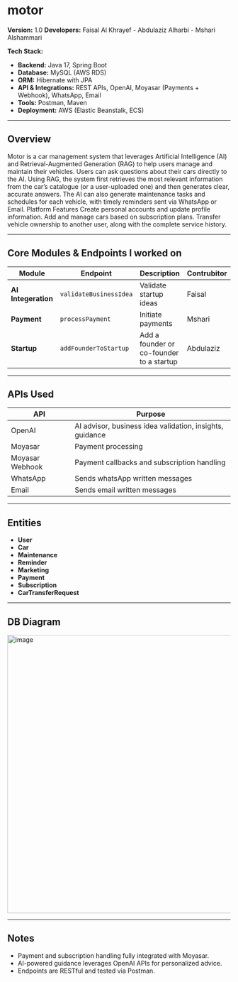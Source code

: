 ﻿# motor

**Version:** 1.0
**Developers:**  Faisal Al Khrayef - Abdulaziz Alharbi - Mshari Alshammari

**Tech Stack:**

* **Backend:** Java 17, Spring Boot
* **Database:** MySQL (AWS RDS)
* **ORM:** Hibernate with JPA
* **API & Integrations:** REST APIs, OpenAI, Moyasar (Payments + Webhook), WhatsApp, Email
* **Tools:** Postman, Maven
* **Deployment:** AWS (Elastic Beanstalk, ECS)

---

## Overview

Motor is a car management system that leverages Artificial Intelligence (AI) and Retrieval-Augmented Generation (RAG) to help users manage and maintain their vehicles.
Users can ask questions about their cars directly to the AI. Using RAG, the system first retrieves the most relevant information from the car’s catalogue (or a user-uploaded one) and then generates clear, accurate answers.
The AI can also generate maintenance tasks and schedules for each vehicle, with timely reminders sent via WhatsApp or Email.
Platform Features
Create personal accounts and update profile information.
Add and manage cars based on subscription plans.
Transfer vehicle ownership to another user, along with the complete service history.

---

## Core Modules & Endpoints I worked on

| Module              | Endpoint                   | Description                              | Contrubitor |
|---------------------| -------------------------- | ---------------------------------------- |-------------|
| **AI Integeration** | `validateBusinessIdea`     | Validate startup ideas                   | Faisal      |
| **Payment**         | `processPayment`           | Initiate payments                        | Mshari      |
| **Startup**         | `addFounderToStartup`      | Add a founder or co-founder to a startup | Abdulaziz   |

---

## APIs Used

| API             | Purpose                                                  |
|-----------------|----------------------------------------------------------|
| OpenAI          | AI advisor, business idea validation, insights, guidance |
| Moyasar         | Payment processing                                       |
| Moyasar Webhook | Payment callbacks and subscription handling              |
| WhatsApp        | Sends whatsApp written messages                          |
| Email           | Sends email written messages                             |


---

## Entities

* **User** 
* **Car**
* **Maintenance**
* **Reminder**
* **Marketing**
* **Payment**
* **Subscription**
* **CarTransferRequest**

---

## DB Diagram

<img width="1113" height="627" alt="image" src="https://github.com/user-attachments/assets/ef584b28-8ecd-41ed-80ad-dccc93c792d8" />

---

## Notes

* Payment and subscription handling fully integrated with Moyasar.
* AI-powered guidance leverages OpenAI APIs for personalized advice.
* Endpoints are RESTful and tested via Postman.


